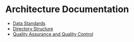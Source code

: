 # Architecture Documentation

* [Data Standards](/data-standards.md)
* [Directory Structure](/directory-structure.md)
* [Quality Assurance and Quality Control](/qaqc.md)